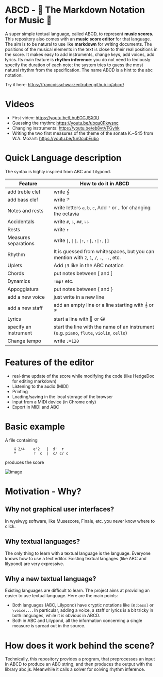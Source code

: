 # ABCD - 🎵 The Markdown Notation for Music 🎵 

A super simple textual language, called ABCD, to represent **music scores**. This repository also comes with an **music score editor** for that language. The aim is to be natural to use like **markdown** for writing documents. The positions of the musical elements in the text is close to their real positions in the score. It makes easy to add instruments, change keys, add voices, add lyrics. Its main feature is **rhythm inference**: you do not need to tediously specify the duration of each note; the system tries to guess the most natural rhythm from the specification.  The name ABCD is a hint to the abc notation. 



Try it here: https://francoisschwarzentruber.github.io/abcd/


# Videos

- First video: https://youtu.be/LbuEGCJSX0U
- Guessing the rhythm: https://youtu.be/ubqu0Pkwsnc
- Changing instruments: https://youtu.be/eb8vtVFGyhk
- Writing the two first measures of the theme of the sonata K.~545 from W.A. Mozart: https://youtu.be/fur0cubEubo


 
# Quick Language description

The syntax is highly inspired from ABC and Lilypond.

| Feature           | How to do it in ABCD |
| ----------------- | --------------------------- |
|  add treble clef  |    write 𝄞                  |
|  add bass clef    |   write 𝄢                   |
| Notes and rests   | write letters `a`, `b`, `c`, Add `'` or `,` for changing the octavia  |
| Accidentals       |  write `#`, `♭`, `##`, `♭♭`  |
| Rests             | write `r`                 |
| Measures separations |  write `\|`, `\|\|`, `\|:`, `:\|`, `:\|:`, `\|]`  |
| Rhythm             | It is guessed from whitespaces, but you can mention with `2`, `1`, `/`, `.`, `..`, etc. |
 | Uplets            | Add `(3` like in the ABC notation |
| Chords            | put notes between [ and ]  |
| Dynamics         | `!mp!` etc. |
| Appoggiatura      | put notes between { and }  |  
|  add a new voice  |    just write in a new line |
|  add a new staff  |  add an empty line or a line starting with 𝄞 or 𝄢          |
| Lyrics       |  start a line with 💬 or 😀  | 
| specify an instrument | start the line with the name of an instrument (e.g. `piano`, `flute`, `violin`, `cello`) |
| Change tempo   | write `♩=120`   |


# Features of the editor

- real-time update of the score while modifying the code (like HedgeDoc for editing markdown)
- Listening to the audio (MIDI)
- Printing
- Loading/saving in the local storage of the browser
- Input from a MIDI device (in Chrome only) 
- Export in MIDI and ABC


# Basic example

A file containing

        𝄞 2/4    e'2   |  d'  r
        𝄢        r  c  |  c/ c/ c

produces the score

![image](https://user-images.githubusercontent.com/43071857/197391690-8d0cba5b-d522-449d-b0ca-96fddb51d895.png)






# Motivation - Why?

## Why not graphical user interfaces?
In wysiwyg software, like Musescore, Finale, etc. you never know where to click.

## Why textual languages?
The only thing to learn with a textual language is the language. Everyone knows how to use a text editor. Existing textual langages (like ABC and lilypond) are very expressive. 

## Why a new textual language?
Existing languages are difficult to learn. The project aims at providing an easier to use textual language. Here are the main points:
- Both languages (ABC, Lilypond) have cryptic notations like `[K:bass]` or `\voice...`. In particular, adding a voice, a staff or lyrics is a bit tricky in both languages, while it is obvious in ABCD.
- Both in ABC and Lilypond, all the information concerning a single measure is spread out in the source.


# How does it work behind the scene?
Technically, this repository provides a program, that preprocesses an input in ABCD to produce an ABC string, and then produces the output with the library abc.js. Meanwhile it calls a solver for solving rhythm inference.  

